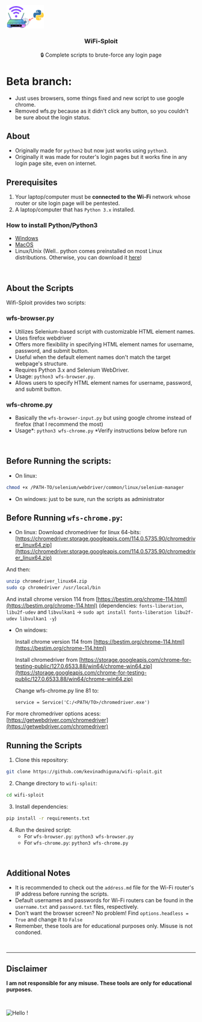 <div style="display: flex; justify-content: space-between;">
    <img src="https://github.com/d4v1-sudo/wifi-sploit/raw/beta/assets/wifi-sploit.png" style="text-align: center ; height:20%; width:20%" />
    <!--
    <img src="https://github.com/d4v1-sudo/wifi-sploit/raw/master/assets/router.jpg" style="text-align: left ; height:20%; width:20%" />
    <img src="https://github.com/d4v1-sudo/wifi-sploit/raw/master/assets/slash.png" style="text-align: center ; height:20%; width:20%" />
    <img src="https://github.com/d4v1-sudo/wifi-sploit/raw/master/assets/www.jpg" style="text-align: right ; height:20%; width:20%" />
    -->
</div>
<h3 style="text-align:center;">WiFi-Sploit</h3>
<p style="text-align:center;">
   🔒 Complete scripts to brute-force any login page
</p>

# **Beta** branch: 
 - Just uses browsers, some things fixed and new script to use google chrome.
 - Removed wfs.py because as it didn't click any button, so you couldn't be sure about the login status.

## About
 - Originally made for `python2` but now just works using `python3`.
 - Originally it was made for router's login pages but it works fine in any login page site, even on internet.

## Prerequisites

1. Your laptop/computer must be **connected to the Wi-Fi** network whose router or site login page will be pentested.
2. A laptop/computer that has `Python 3.x` installed.

### How to install Python/Python3

- [Windows](https://www.python.org/downloads/windows/)
- [MacOS](https://www.python.org/downloads/macos/)
- Linux/Unix (Well.. python comes preinstalled on most Linux distributions. Otherwise, you can download it [here](https://www.python.org/downloads/source/))

<br />

## About the Scripts

Wifi-Sploit provides two scripts:

### wfs-browser.py

- Utilizes Selenium-based script with customizable HTML element names.
- Uses firefox webdriver
- Offers more flexibility in specifying HTML element names for username, password, and submit button.
- Useful when the default element names don't match the target webpage's structure.
- Requires Python 3.x and Selenium WebDriver.
- Usage: `python3 wfs-browser.py`.
- Allows users to specify HTML element names for username, password, and submit button.

### wfs-chrome.py

- Basically the ```wfs-browser-input.py``` but using google chrome instead of firefox (that I recommend the most)
- Usage*: `python3 wfs-chrome.py`
  *Verify instructions below before run

<br />

## Before Running the scripts:

- On linux:
```bash
chmod +x /PATH-TO/selenium/webdriver/common/linux/selenium-manager
```
- On windows: just to be sure, run the scripts as administrator

## Before Running `wfs-chrome.py`:

- On linux:
Download chromedriver for linux 64-bits: [https://chromedriver.storage.googleapis.com/114.0.5735.90/chromedriver_linux64.zip](https://chromedriver.storage.googleapis.com/114.0.5735.90/chromedriver_linux64.zip)

And then:
```bash
unzip chromedriver_linux64.zip
sudo cp chromedriver /usr/local/bin
```
And install chrome version 114 from [https://bestim.org/chrome-114.html](https://bestim.org/chrome-114.html) (dependencies: ```fonts-liberation```, ```libu2f-udev``` and ```libvulkan1``` → ```sudo apt install fonts-liberation libu2f-udev libvulkan1 -y```)

- On windows:
  
  Install chrome version 114 from [https://bestim.org/chrome-114.html](https://bestim.org/chrome-114.html)
  
  Install chromedriver from [https://storage.googleapis.com/chrome-for-testing-public/127.0.6533.88/win64/chrome-win64.zip](https://storage.googleapis.com/chrome-for-testing-public/127.0.6533.88/win64/chrome-win64.zip)
  
  Change wfs-chrome.py line 81 to:
  ```
  service = Service('C:/<PATH/TO>/chromedriver.exe')
  ```

For more chromedriver options acess: [https://getwebdriver.com/chromedriver](https://getwebdriver.com/chromedriver)

## Running the Scripts

1. Clone this repository:
```bash
git clone https://github.com/kevinadhiguna/wifi-sploit.git
```

2. Change directory to `wifi-sploit`:
```bash
cd wifi-sploit
```

3. Install dependencies:
```bash
pip install -r requirements.txt
```

4. Run the desired script:
   - For `wfs-browser.py`: `python3 wfs-browser.py`
   - For `wfs-chrome.py`: `python3 wfs-chrome.py`

<br />

## Additional Notes

- It is recommended to check out the `address.md` file for the Wi-Fi router's IP address before running the scripts.
- Default usernames and passwords for Wi-Fi routers can be found in the `username.txt` and `password.txt` files, respectively.
- Don't want the browser screen? No problem! Find ```options.headless = True``` and change it to ```False```
- Remember, these tools are for educational purposes only. Misuse is not condoned.

<br />
<hr />

## Disclaimer

<b>I am not responsible for any misuse. These tools are only for educational purposes.</b>

<br />

![Hello !](https://api.visitorbadge.io/api/VisitorHit?user=kevinadhiguna&repo=wifi-sploit&label=thanks%20for%20dropping%20in%20!&labelColor=%23000000&countColor=%23FFFFFF)
